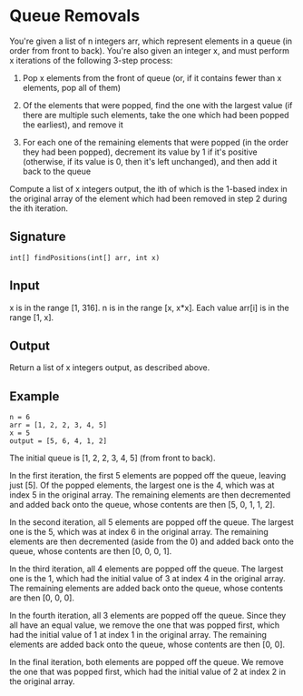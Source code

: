 # Queue Removals

You're given a list of n integers arr, which represent elements in a queue (in order from front to back). You're also given an integer x, and must perform x iterations of the following 3-step process:

1. Pop x elements from the front of queue (or, if it contains fewer than x elements, pop all of them)

2. Of the elements that were popped, find the one with the largest value (if there are multiple such elements, take the one which had been popped the earliest), and remove it

3. For each one of the remaining elements that were popped (in the order they had been popped), decrement its value by 1 if it's positive (otherwise, if its value is 0, then it's left unchanged), and then add it back to the queue

Compute a list of x integers output, the ith of which is the 1-based index in the original array of the element which had been removed in step 2 during the ith iteration.

## Signature

`int[] findPositions(int[] arr, int x)`

## Input

x is in the range [1, 316].
n is in the range [x, x*x].
Each value arr[i] is in the range [1, x].

## Output

Return a list of x integers output, as described above.

## Example

```text
n = 6
arr = [1, 2, 2, 3, 4, 5]
x = 5
output = [5, 6, 4, 1, 2]
```

The initial queue is [1, 2, 2, 3, 4, 5] (from front to back).

In the first iteration, the first 5 elements are popped off the queue, leaving just [5]. Of the popped elements, the largest one is the 4, which was at index 5 in the original array. The remaining elements are then decremented and added back onto the queue, whose contents are then [5, 0, 1, 1, 2].

In the second iteration, all 5 elements are popped off the queue. The largest one is the 5, which was at index 6 in the original array. The remaining elements are then decremented (aside from the 0) and added back onto the queue, whose contents are then [0, 0, 0, 1].

In the third iteration, all 4 elements are popped off the queue. The largest one is the 1, which had the initial value of 3 at index 4 in the original array. The remaining elements are added back onto the queue, whose contents are then [0, 0, 0].

In the fourth iteration, all 3 elements are popped off the queue. Since they all have an equal value, we remove the one that was popped first, which had the initial value of 1 at index 1 in the original array. The remaining elements are added back onto the queue, whose contents are then [0, 0].

In the final iteration, both elements are popped off the queue. We remove the one that was popped first, which had the initial value of 2 at index 2 in the original array.
